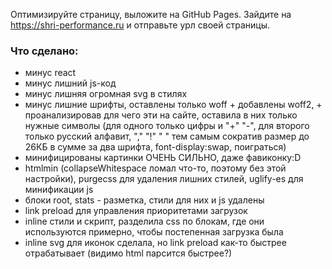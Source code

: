 Оптимизируйте страницу, выложите на GitHub Pages. Зайдите на https://shri-performance.ru и отправьте урл своей страницы.


### Что сделано:

- минус react
- минус лишний js-код
- минус лишняя огромная svg в стилях
- минус лишние шрифты, оставлены только woff + добавлены woff2, + проанализировав для чего эти на сайте, оставила в них только нужные символы (для одного только цифры и "+" "-", для второго только русский алфавит, "," "!" " " тем самым сократив размер до 26КБ в сумме за два шрифта, font-display:swap, поиграться)
- минифицированы картинки ОЧЕНЬ СИЛЬНО, даже фавиконку:D
- htmlmin (collapseWhitespace ломал что-то, поэтому без этой настройки), purgecss для удаления лишних стилей, uglify-es для минификации js
- блоки root, stats - разметка, стили для них и js удалены
- link preload для управления приоритетами загрузок
- inline стили и скрипт, разделила css по блокам, где они используются примерно, чтобы постепенная загрузка была
- inline svg для иконок сделала, но link preload как-то быстрее отрабатывает (видимо html парсится быстрее?)

